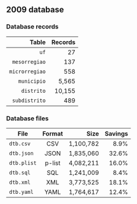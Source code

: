 ## 2009 database

### Database records

|          Table | Records |
| --------------:| -------:|
|           `uf` |      27 |
|  `mesorregiao` |     137 |
| `microrregiao` |     558 |
|    `municipio` |   5,565 |
|     `distrito` |  10,155 |
|  `subdistrito` |     489 |

### Database files

| File        | Format |      Size | Savings |
| ----------- |:------:| ---------:| -------:|
| `dtb.csv`   | CSV    | 1,100,782 |    8.9% |
| `dtb.json`  | JSON   | 1,835,060 |   32.6% |
| `dtb.plist` | p-list | 4,082,211 |   16.0% |
| `dtb.sql`   | SQL    | 1,241,009 |    8.4% |
| `dtb.xml`   | XML    | 3,773,525 |   18.1% |
| `dtb.yaml`  | YAML   | 1,764,617 |   12.4% |
